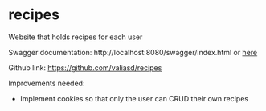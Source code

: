 # recipes
Website that holds recipes for each user

Swagger documentation: http://localhost:8080/swagger/index.html or [here](backend/docs/swagger.yaml)

Github link: https://github.com/valiasd/recipes


Improvements needed:
* Implement cookies so that only the user can CRUD their own recipes